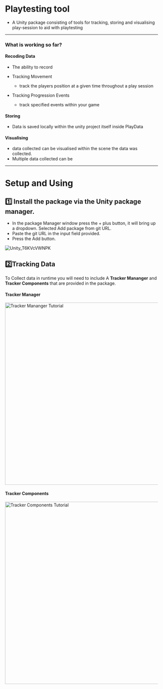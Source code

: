 # Playtesting tool

- A Unity package consisting of tools for tracking, storing and visualising play-session to aid with playtesting
--- 
### What is working so far?

#### Recoding Data
- The ability to record 
- Tracking Movement 
  - track the players position at a given time throughout a play session

- Tracking Progression Events
  - track specified events within your game

#### Storing 
- Data is saved locally within the unity project itself inside PlayData

#### Visualising 
- data collected can be visualised within the scene the data was collected. 
- Multiple  data collected can be

---
# Setup and Using 

## 1️⃣ Install the package via the Unity package manager.

- In the package Manager window press the + plus button, it will bring up a dropdown. Selected Add package from git URL.
- Paste the git URL in the input field provided.
- Press the Add button.

![Unity_T6KVcVWNPK](https://user-images.githubusercontent.com/11542929/160628985-aa45ca14-2b77-42d3-abae-2d56643fd9d5.gif)

## 2️⃣Tracking Data

To Collect data in runtime you will need to include A **Tracker Mananger** and **Tracker Components** that are provided in the package. 

#### Tracker Manager

<img src="https://user-images.githubusercontent.com/11542929/160632185-c1f8933b-a3a3-4e8a-8d7a-49f7c7417574.gif" alt="Tracker Mananger Tutorial" width="600"/>

#### Tracker Components
<img src="https://user-images.githubusercontent.com/11542929/160642026-57982494-21a8-43b7-a4b3-adccff1f8434.gif" alt="Tracker Components Tutorial" width="600"/>



